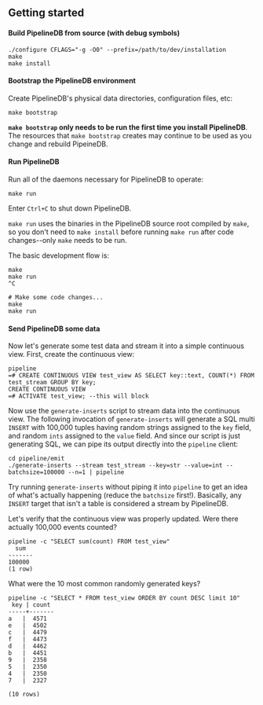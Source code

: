 ## Getting started


#### Build PipelineDB from source (with debug symbols)
```
./configure CFLAGS="-g -O0" --prefix=/path/to/dev/installation
make
make install
```

#### Bootstrap the PipelineDB environment
Create PipelineDB's physical data directories, configuration files, etc:

```
make bootstrap
```

**`make bootstrap` only needs to be run the first time you install PipelineDB**. The resources that `make bootstrap` creates may continue to be used as you change and rebuild PipeineDB. 


#### Run PipelineDB
Run all of the daemons necessary for PipelineDB to operate: 

```
make run
```

Enter `Ctrl+C` to shut down PipelineDB.

`make run` uses the binaries in the PipelineDB source root compiled by `make`, so you don't need to `make install` before running `make run` after code changes--only `make` needs to be run. 

The basic development flow is:

```
make
make run
^C

# Make some code changes...
make
make run
```

#### Send PipelineDB some data

Now let's generate some test data and stream it into a simple continuous view. First, create the continuous view:

    pipeline
    =# CREATE CONTINUOUS VIEW test_view AS SELECT key::text, COUNT(*) FROM test_stream GROUP BY key;
    CREATE CONTINUOUS VIEW
    =# ACTIVATE test_view; --this will block

Now use the `generate-inserts` script to stream data into the continuous view. The following invocation of `generate-inserts` will generate a SQL multi `INSERT` with 100,000 tuples having random strings assigned to the `key` field, and random `ints` assigned to the `value` field. And since our script is just generating SQL, we can pipe its output directly into the `pipeline` client:

    cd pipeline/emit
    ./generate-inserts --stream test_stream --key=str --value=int --batchsize=100000 --n=1 | pipeline
    
Try running `generate-inserts` without piping it into `pipeline` to get an idea of what's actually happening (reduce the `batchsize` first!). Basically, any `INSERT` target that isn't a table is considered a stream by PipelineDB. 
    
Let's verify that the continuous view was properly updated. Were there actually 100,000 events counted?

    pipeline -c "SELECT sum(count) FROM test_view"
      sum  
    -------
    100000
    (1 row)

What were the 10 most common randomly generated keys?

    pipeline -c "SELECT * FROM test_view ORDER BY count DESC limit 10"
     key | count 
    -----+-------
    a   |  4571
    e   |  4502
    c   |  4479
    f   |  4473
    d   |  4462
    b   |  4451
    9   |  2358
    5   |  2350
    4   |  2350
    7   |  2327

    (10 rows)



    



